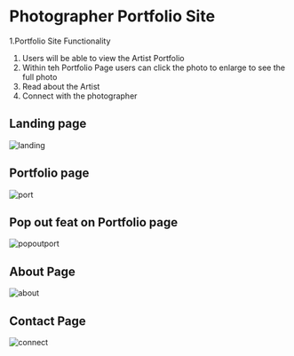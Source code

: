 # Photographer Portfolio Site #

1.Portfolio Site Functionality 
  1. Users will be able to view the Artist Portfolio
  2. Within teh Portfolio Page users can click the photo to enlarge to see the full photo
  3. Read about the Artist 
  4. Connect with the photographer 

## Landing page ##
![landing](https://user-images.githubusercontent.com/20888719/151834326-515448fd-64ba-4b02-87e2-7c903576481d.PNG)

## Portfolio page ##
![port](https://user-images.githubusercontent.com/20888719/151834321-bdcb4022-3ff9-4feb-a4a3-9f5f055bbca0.PNG)

## Pop out feat on Portfolio page ##
![popoutport](https://user-images.githubusercontent.com/20888719/151834318-6296570e-a8d4-4cd9-a3d5-650fdfd5d8c0.PNG)

## About Page ##
![about](https://user-images.githubusercontent.com/20888719/151834324-f880f74c-0892-4501-99c5-2e1535c94949.PNG)

## Contact Page ##
![connect](https://user-images.githubusercontent.com/20888719/151834325-b638cf32-b66f-42cd-8327-38fead3bd569.PNG)
